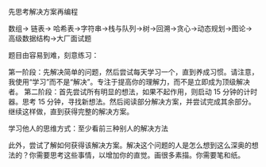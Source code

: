 
先思考解决方案再编程

数组-> 链表-> 哈希表->字符串->栈与队列->树->回溯->贪心->动态规划->图论->高级数据结构->大厂面试题

题目由容易到难，刻意练习：

第一阶段：先解决简单的问题，然后尝试每天学习一个，直到养成习惯。请注意，我使用“学习”而不是“解决”。专注于提高你的理解力，而不是立即成为顶级解决者。
第二阶段：首先尝试所有明显的想法，如果不起作用，则启动 15 分钟的计时器。思考 15 分钟，寻找新想法。然后阅读部分解决方案，并尝试完成其余部分。继续这样做，直到获得完整的解决方案。

学习他人的思维方式：至少看前三种别人的解决方法

此外，尝试了解如何获得该解决方案。解决这个问题的人是怎么想到这么深奥的想法的？你需要思考这些事情，以增加你的直觉。画很多素描。你需要笔和纸。
